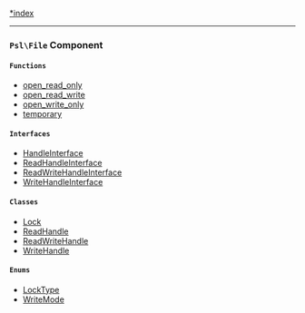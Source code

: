 <!--
    This markdown file was generated using `docs/documenter.php`.

    Any edits to it will likely be lost.
-->

[*index](./../README.md)

---

### `Psl\File` Component

#### `Functions`

- [open_read_only](./../../src/Psl/File/open_read_only.php#L16)
- [open_read_write](./../../src/Psl/File/open_read_write.php#L18)
- [open_write_only](./../../src/Psl/File/open_write_only.php#L18)
- [temporary](./../../src/Psl/File/temporary.php#L22)

#### `Interfaces`

- [HandleInterface](./../../src/Psl/File/HandleInterface.php#L9)
- [ReadHandleInterface](./../../src/Psl/File/ReadHandleInterface.php#L9)
- [ReadWriteHandleInterface](./../../src/Psl/File/ReadWriteHandleInterface.php#L9)
- [WriteHandleInterface](./../../src/Psl/File/WriteHandleInterface.php#L9)

#### `Classes`

- [Lock](./../../src/Psl/File/Lock.php#L9)
- [ReadHandle](./../../src/Psl/File/ReadHandle.php#L11)
- [ReadWriteHandle](./../../src/Psl/File/ReadWriteHandle.php#L11)
- [WriteHandle](./../../src/Psl/File/WriteHandle.php#L11)

#### `Enums`

- [LockType](./../../src/Psl/File/LockType.php#L7)
- [WriteMode](./../../src/Psl/File/WriteMode.php#L7)


